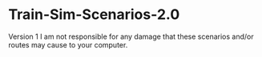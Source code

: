 # Train-Sim-Scenarios-2.0
Version 1
I am not responsible for any damage that these scenarios and/or routes may cause to your computer.
